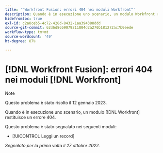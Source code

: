 ```yaml
---
title: '“Workfront Fusion: errori 404 nei moduli Workfront”'
description: Quando è in esecuzione uno scenario, un modulo Workfront restituisce un errore 404.
hidefromtoc: true
exl-id: c2a8ceb5-4c72-428d-8432-1aa394388ddd
source-git-commit: 62d6d8659079211804d2a270b181272ac7b0eede
workflow-type: tm+mt
source-wordcount: '49'
ht-degree: 87%

---
```


# [!DNL Workfront Fusion]: errori 404 nei moduli [!DNL Workfront]

>[!NOTE]
>
>Questo problema è stato risolto il 12 gennaio 2023.

Quando è in esecuzione uno scenario, un modulo [!DNL Workfront] restituisce un errore 404.

Questo problema è stato segnalato nei seguenti moduli:

* [!UICONTROL Leggi un record]

_Segnalato per la prima volta il 27 ottobre 2022._
